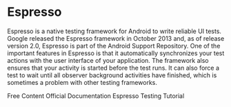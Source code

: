 # Espresso

Espresso is a native testing framework for Android to write reliable UI tests. Google released the Espresso framework in October 2013 and, as of release version 2.0, Espresso is part of the Android Support Repository. One of the important features in Espresso is that it automatically synchronizes your test actions with the user interface of your application. The framework also ensures that your activity is started before the test runs. It can also force a test to wait until all observer background activities have finished, which is sometimes a problem with other testing frameworks.

<ResourceGroupTitle>Free Content</ResourceGroupTitle>
<BadgeLink colorScheme='blue' badgeText='Official Website' href='https://developer.android.com/training/testing/espresso#kotlin'>Official Documentation</BadgeLink>
<BadgeLink colorScheme='yellow' badgeText='Read' href='https://www.tutorialspoint.com/espresso_testing/index.htm'>Espresso Testing Tutorial</BadgeLink>